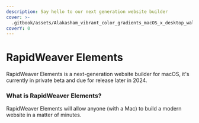 ```yaml
---
description: Say hello to our next generation website builder
cover: >-
  .gitbook/assets/Alakasham_vibrant_color_gradients_macOS_x_desktop_wallpaper_det_fd44acf7-454d-48cb-9ba3-653c8dd54c73.jpg
coverY: 0
---
```


# RapidWeaver Elements

RapidWeaver Elements is a next-generation website builder for macOS, it's currently in private beta and due for release later in 2024.

### What is RapidWeaver Elements?

RapidWeaver Elements will allow anyone (with a Mac) to build a modern website in a matter of minutes.&#x20;

